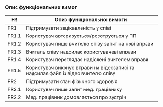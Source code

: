 ### Опис функціональних вимог

| FR    | Опис функціональної вимоги | 
| ------| ----------- | 
| FR1   | Підтримувати зацікавленість у співі |
| FR1.1 | Користувач авторизується/реєструється у ПП |
| FR1.2 | Користувач пише вчителю співу запит на нові вправи |
| FR1.3 | Вчиталь співу надсилає користувачеві вправи | 
| FR1.4 | Користувач переглядає надіслені вчителем вправи | 
| FR1.5 | Користувач виконує вправи на відеозаписі та надсилає файл із відео вчителю співу | 
| FR2   | Підтримувати стан фізичного здоров'я |
| FR2.1 | Користувач пише запит мед. працівнику |
| FR2.2 | Мед. працівник домовляється про зустріч | 
